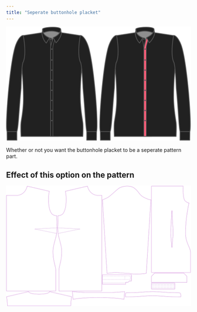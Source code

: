```yaml
---
title: "Seperate buttonhole placket"
---
```


![Seperate buttonhole placket](seperatebuttonholeplacket.svg)

Whether or not you want the buttonhole placket to be a seperate pattern part.

## Effect of this option on the pattern

![This image shows the effect of this option by superimposing several variants that have a different value for this option](simone_seperatebuttonholeplacket_sample.svg "Effect of this option on the pattern")
